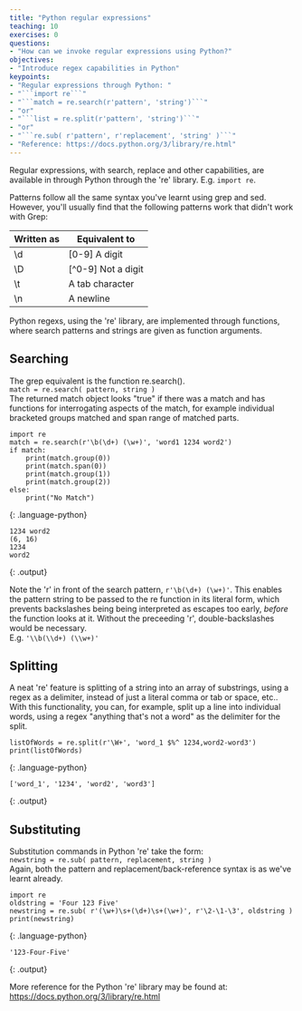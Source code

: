 ```yaml
---
title: "Python regular expressions"
teaching: 10
exercises: 0
questions:
- "How can we invoke regular expressions using Python?"
objectives:
- "Introduce regex capabilities in Python"
keypoints:
- "Regular expressions through Python: "
- "```import re```"
- "```match = re.search(r'pattern', 'string')```"
- "or"
- "```list = re.split(r'pattern', 'string')```"
- "or"
- "```re.sub( r'pattern', r'replacement', 'string' )```"
- "Reference: https://docs.python.org/3/library/re.html"
---
```


Regular expressions, with search, replace and other capabilities, are available in through
Python through the 're' library.  E.g. ```import re```.  

Patterns follow all the same syntax you've learnt using grep and sed.
However, you'll usually find that the following patterns work that didn't work with Grep:  
  
Written as | Equivalent to
----|----
\\d | [0-9] A digit
\\D | [^0-9] Not a digit
\\t | A tab character
\\n | A newline

  

Python regexs, using the 're' library, are implemented through functions, where search patterns
and strings are given as function arguments.  
  
## Searching

The grep equivalent is the function re.search().  
```match = re.search( pattern, string )```  
The returned match object looks "true" if there was a match and has functions for interrogating 
aspects of the match, for example individual bracketed groups matched and span range of matched 
parts.

~~~
import re
match = re.search(r'\b(\d+) (\w+)', 'word1 1234 word2')
if match:
    print(match.group(0))
    print(match.span(0))
    print(match.group(1))
    print(match.group(2))
else:
    print("No Match")
~~~
{: .language-python}
~~~
1234 word2
(6, 16)
1234
word2
~~~
{: .output}

Note the 'r' in front of the search pattern, ```r'\b(\d+) (\w+)'```.  This enables the pattern 
string to be passed to the re function in its literal form, which prevents backslashes being
being interpreted as escapes too early, *before* the function looks at it.  Without the preceeding
'r', double-backslashes would be necessary.  
E.g. ```'\\b(\\d+) (\\w+)'```



## Splitting

A neat 're' feature is splitting of a string into an array of substrings, using a regex as a 
delimiter, instead of just a literal comma or tab or space, etc.. With this functionality,
you can, for example, split up a line into individual words, using a regex "anything that's 
not a word" as the delimiter for the split.

~~~
listOfWords = re.split(r'\W+', 'word_1 $%^ 1234,word2-word3')
print(listOfWords)
~~~
{: .language-python}
~~~
['word_1', '1234', 'word2', 'word3']
~~~
{: .output}



## Substituting

Substitution commands in Python 're' take the form:  
```newstring = re.sub( pattern, replacement, string )```  
Again, both the pattern and replacement/back-reference syntax is as we've learnt already.

~~~
import re
oldstring = 'Four 123 Five'
newstring = re.sub( r'(\w+)\s+(\d+)\s+(\w+)', r'\2-\1-\3', oldstring )
print(newstring)
~~~
{: .language-python}
~~~
'123-Four-Five'
~~~
{: .output}

  

More reference for the Python 're' library may be found at: 
https://docs.python.org/3/library/re.html
